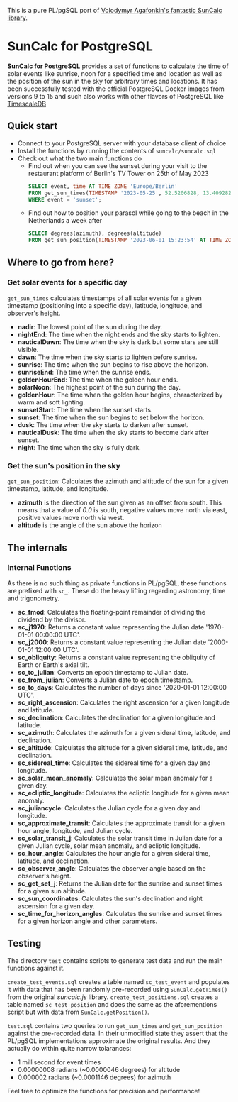 This is a pure PL/pgSQL port of [Volodymyr Agafonkin's fantastic SunCalc library](https://github.com/mourner/suncalc).

# SunCalc for PostgreSQL

**SunCalc for PostgreSQL** provides a set of functions to calculate the time of solar events like sunrise, noon for a specified time and location as well as the position of the sun in the sky for arbitrary times and locations.
It has been successfully tested with the official PostgreSQL Docker images from versions 9 to 15 and such also works with other flavors of PostgreSQL like [TimescaleDB](https://github.com/timescale/timescaledb)

## Quick start

- Connect to your PostgreSQL server with your database client of choice
- Install the functions by running the contents of `suncalc/suncalc.sql`
- Check out what the two main functions do
   - Find out when you can see the sunset during your visit to the restaurant platform of Berlin's TV Tower on 25th of May 2023
       ```sql
       SELECT event, time AT TIME ZONE 'Europe/Berlin'
       FROM get_sun_times(TIMESTAMP '2023-05-25', 52.5206828, 13.409282, 239)
       WHERE event = 'sunset';
       ```
    - Find out how to position your parasol while going to the beach in the Netherlands a week after
      ```sql
      SELECT degrees(azimuth), degrees(altitude)
      FROM get_sun_position(TIMESTAMP '2023-06-01 15:23:54' AT TIME ZONE 'Europe/Amsterdam', 51.3794803,3.3887999);      
      ```

## Where to go from here?



### Get solar events for a specific day 
`get_sun_times` calculates timestamps of all solar events for a given timestamp (positioning into a specific day), latitude, longitude, and observer's height.

- **nadir**: The lowest point of the sun during the day.
- **nightEnd**: The time when the night ends and the sky starts to lighten.
- **nauticalDawn**: The time when the sky is dark but some stars are still visible.
- **dawn**: The time when the sky starts to lighten before sunrise.
- **sunrise**: The time when the sun begins to rise above the horizon.
- **sunriseEnd**: The time when the sunrise ends.
- **goldenHourEnd**: The time when the golden hour ends.
- **solarNoon**: The highest point of the sun during the day.
- **goldenHour**: The time when the golden hour begins, characterized by warm and soft lighting.
- **sunsetStart**: The time when the sunset starts.
- **sunset**: The time when the sun begins to set below the horizon.
- **dusk**: The time when the sky starts to darken after sunset.
- **nauticalDusk**: The time when the sky starts to become dark after sunset.
- **night**: The time when the sky is fully dark.

### Get the sun's position in the sky

`get_sun_position`: Calculates the azimuth and altitude of the sun for a given timestamp, latitude, and longitude.

- **azimuth** is the direction of the sun given as an offset from south.
    This means that a value of *0.0* is south, negative values move north via east, positive values move north via west.
- **altitude** is the angle of the sun above the horizon

## The internals

### Internal Functions

As there is no such thing as private functions in PL/pgSQL, these functions are prefixed with `sc_`.
These do the heavy lifting regarding astronomy, time and trigonometry.

- **sc_fmod**: Calculates the floating-point remainder of dividing the dividend by the divisor.
- **sc_j1970**: Returns a constant value representing the Julian date '1970-01-01 00:00:00 UTC'.
- **sc_j2000**: Returns a constant value representing the Julian date '2000-01-01 12:00:00 UTC'.
- **sc_obliquity**: Returns a constant value representing the obliquity of Earth or Earth's axial tilt.
- **sc_to_julian**: Converts an epoch timestamp to Julian date.
- **sc_from_julian**: Converts a Julian date to epoch timestamp.
- **sc_to_days**: Calculates the number of days since '2020-01-01 12:00:00 UTC'.
- **sc_right_ascension**: Calculates the right ascension for a given longitude and latitude.
- **sc_declination**: Calculates the declination for a given longitude and latitude.
- **sc_azimuth**: Calculates the azimuth for a given sideral time, latitude, and declination.
- **sc_altitude**: Calculates the altitude for a given sideral time, latitude, and declination.
- **sc_sidereal_time**: Calculates the sidereal time for a given day and longitude.
- **sc_solar_mean_anomaly**: Calculates the solar mean anomaly for a given day.
- **sc_ecliptic_longitude**: Calculates the ecliptic longitude for a given mean anomaly.
- **sc_juliancycle**: Calculates the Julian cycle for a given day and longitude.
- **sc_approximate_transit**: Calculates the approximate transit for a given hour angle, longitude, and Julian cycle.
- **sc_solar_transit_j**: Calculates the solar transit time in Julian date for a given Julian cycle, solar mean anomaly,
  and ecliptic longitude.
- **sc_hour_angle**: Calculates the hour angle for a given sideral time, latitude, and declination.
- **sc_observer_angle**: Calculates the observer angle based on the observer's height.
- **sc_get_set_j**: Returns the Julian date for the sunrise and sunset times for a given sun altitude.
- **sc_sun_coordinates**: Calculates the sun's declination and right ascension for a given day.
- **sc_time_for_horizon_angles**: Calculates the sunrise and sunset times for a given horizon angle and other
  parameters.

## Testing

The directory `test` contains scripts to generate test data and run the main functions against it.

`create_test_events.sql` creates a table named `sc_test_event` and populates it with data that has been randomly pre-recorded using `SunCalc.getTimes()` from the original *suncalc.js* library. `create_test_positions.sql` creates a table named `sc_test_position` and does the same as the aforementions script but with data from `SunCalc.getPosition()`.

`test.sql` contains two queries to run `get_sun_times` and `get_sun_position` against the pre-recorded data.
In their unmodified state they assert that the PL/pgSQL implementations approximate the original results.
And they actually do within quite narrow tolarances:
- 1 millisecond for event times
- 0.00000008 radians (~0.0000046 degrees) for altitude
- 0.000002 radians (~0.0001146 degrees) for azimuth

Feel free to optimize the functions for precision and performance!
